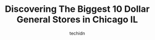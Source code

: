 ---
layout: ampstory
image: https://i0.wp.com/www.depkes.org/wp-content/uploads/2023/06/dollar-general-0-in-chicago-il-1685965002.jpeg?resize=640,853
author: techidn
featured: false
description: Discover the impressive array of Dollar General options in Chicago IL, where you can find 10 of the largest Dollar General establishments in the area. From renowned classics to hidden gems, 
title: Discovering The Biggest 10 Dollar General Stores in Chicago IL
cover:
   title: Discovering The Biggest 10 Dollar General Stores in Chicago IL
   subtitle: Rickpate
   background: https://www.depkes.org/wp-content/uploads/2023/06/dollar-general-0-in-chicago-il-1685965002.jpeg

pages: 
 - layout: thirds
   top: <h1>#1 Dollar General</h1>
   bottom: "<p>I know its a dollar general so I never expect much from this store. Theres always line and boxes on the floor. Went looking for a product and when I asked if they had i</p>"
   background: https://images.unsplash.com/photo-1618005182384-a83a8bd57fbe?ixlib=rb-4.0.3&ixid=MnwxMjA3fDB8MHxwaG90by1wYWdlfHx8fGVufDB8fHx8&auto=format&fit=crop&w=640&h=853&q=80
   backgroundblur: true
 - layout: thirds
   top: <h1>#2 Dollar General</h1>
   bottom: "<p>6225 S Kedzie Ave, Chicago, IL 60629, United States</p>"
   background: https://images.unsplash.com/photo-1527066579998-dbbae57f45ce?ixlib=rb-4.0.3&ixid=MnwxMjA3fDB8MHxwaG90by1wYWdlfHx8fGVufDB8fHx8&auto=format&fit=crop&w=640&h=853&q=80
   cta:
      link: https://www.depkes.org/blog/discovering-the-biggest-10-dollar-general-stores-in-chicago-il/
      text: Discovering The Biggest 10 Dollar General Stores in Chicago IL
 - layout: thirds
   top: <h1>#3 Dollar General</h1>
   bottom: "<p>6647 S Western Ave, Chicago, IL 60636, United States</p>"
   background: https://images.unsplash.com/photo-1620421680010-0766ff230392?ixlib=rb-4.0.3&ixid=MnwxMjA3fDB8MHxwaG90by1wYWdlfHx8fGVufDB8fHx8&auto=format&fit=crop&w=640&h=853&q=80
   cta:
      link: https://www.depkes.org/blog/discovering-the-biggest-10-dollar-general-stores-in-chicago-il/
      text: Discovering The Biggest 10 Dollar General Stores in Chicago IL
 - layout: thirds
   top: <h1>#4 Dollar General</h1>
   bottom: "<p>12635 S Halsted St, Chicago, IL 60628, United States</p>"
   background: https://images.unsplash.com/photo-1608501821300-4f99e58bba77?ixlib=rb-4.0.3&ixid=MnwxMjA3fDB8MHxwaG90by1wYWdlfHx8fGVufDB8fHx8&auto=format&fit=crop&w=640&h=853&q=80
   cta:
      link: https://www.depkes.org/blog/discovering-the-biggest-10-dollar-general-stores-in-chicago-il/
      text: Discovering The Biggest 10 Dollar General Stores in Chicago IL
 - layout: thirds
   top: <h1>#5 Dollar General</h1>
   bottom: "<p>5725 N Broadway, Chicago, IL 60660, United States</p>"
   background: https://images.unsplash.com/photo-1608411404720-c8f0417bcdba?ixlib=rb-4.0.3&ixid=MnwxMjA3fDB8MHxwaG90by1wYWdlfHx8fGVufDB8fHx8&auto=format&fit=crop&w=640&h=853&q=80
   cta:
      link: https://www.depkes.org/blog/discovering-the-biggest-10-dollar-general-stores-in-chicago-il/
      text: Discovering The Biggest 10 Dollar General Stores in Chicago IL
 - layout: thirds
   top: <h1>#6 Dollar General</h1>
   bottom: "<p>4524 S Ashland Ave, Chicago, IL 60609, United States</p>"
   background: https://images.unsplash.com/photo-1591393223703-56fe1347ac62?ixlib=rb-4.0.3&ixid=MnwxMjA3fDB8MHxwaG90by1wYWdlfHx8fGVufDB8fHx8&auto=format&fit=crop&w=640&h=853&q=80
   cta:
      link: https://www.depkes.org/blog/discovering-the-biggest-10-dollar-general-stores-in-chicago-il/
      text: Discovering The Biggest 10 Dollar General Stores in Chicago IL
 - layout: thirds
   top: <h1>#7 Dollar General</h1>
   bottom: "<p>9244 S Ashland Ave, Chicago, IL 60620, United States</p>"
   background: https://plus.unsplash.com/premium_photo-1664640458616-3c74f8cb4589?ixlib=rb-4.0.3&ixid=MnwxMjA3fDB8MHxwaG90by1wYWdlfHx8fGVufDB8fHx8&auto=format&fit=crop&w=640&h=853&q=80
   cta:
      link: https://www.depkes.org/blog/discovering-the-biggest-10-dollar-general-stores-in-chicago-il/
      text: Discovering The Biggest 10 Dollar General Stores in Chicago IL
 - layout: thirds
   middle: Continue reading...
   background: https://images.unsplash.com/photo-1536745287225-21d689278fd1?ixlib=rb-4.0.3&ixid=MnwxMjA3fDB8MHxwaG90by1wYWdlfHx8fGVufDB8fHx8&auto=format&fit=crop&w=640&h=853&q=80
   cta:
      link: https://www.depkes.org/blog/discovering-the-biggest-10-dollar-general-stores-in-chicago-il/
      text: Discovering The Biggest 10 Dollar General Stores in Chicago IL
      
---